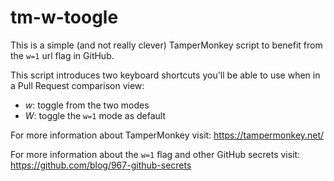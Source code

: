 # tm-w-toogle

This is a simple (and not really clever) TamperMonkey script to benefit from the `w=1` url flag in GitHub.

This script introduces two keyboard shortcuts you'll be able to use when in a Pull Request comparison view:

- *w*: toggle from the two modes
- *W*: toggle the `w=1` mode as default

For more information about TamperMonkey visit: https://tampermonkey.net/

For more information about the `w=1` flag and other GitHub secrets visit: https://github.com/blog/967-github-secrets
